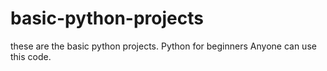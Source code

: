 # basic-python-projects
these are the basic python projects. Python for beginners
Anyone can use this code.

